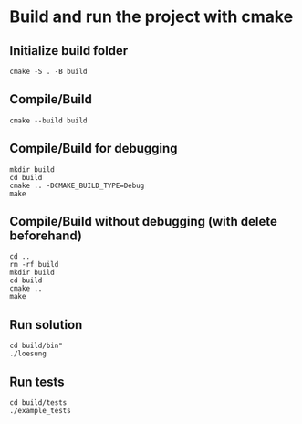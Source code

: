 # Build and run the project with cmake

## Initialize build folder

    cmake -S . -B build

## Compile/Build

    cmake --build build

## Compile/Build for debugging

    mkdir build
    cd build
    cmake .. -DCMAKE_BUILD_TYPE=Debug
    make

## Compile/Build without debugging (with delete beforehand)

    cd ..
    rm -rf build
    mkdir build
    cd build
    cmake .. 
    make

## Run solution

    cd build/bin"
    ./loesung

## Run tests

    cd build/tests
    ./example_tests
